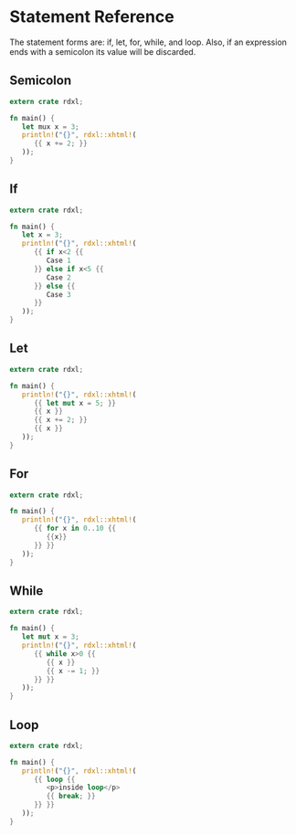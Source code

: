 # Statement Reference

The statement forms are: if, let, for, while, and loop. Also, if
an expression ends with a semicolon its value will be discarded.

## Semicolon

```rust
extern crate rdxl;

fn main() {
   let mux x = 3;
   println!("{}", rdxl::xhtml!(
      {{ x += 2; }}
   ));
}
```

## If

```rust
extern crate rdxl;

fn main() {
   let x = 3;
   println!("{}", rdxl::xhtml!(
      {{ if x<2 {{
         Case 1
      }} else if x<5 {{
         Case 2
      }} else {{
         Case 3
      }}
   ));
}
```

## Let

```rust
extern crate rdxl;

fn main() {
   println!("{}", rdxl::xhtml!(
      {{ let mut x = 5; }}
      {{ x }}
      {{ x += 2; }}
      {{ x }}
   ));
}
```

## For

```rust
extern crate rdxl;

fn main() {
   println!("{}", rdxl::xhtml!(
      {{ for x in 0..10 {{
         {{x}}
      }} }}
   ));
}
```

## While

```rust
extern crate rdxl;

fn main() {
   let mut x = 3;
   println!("{}", rdxl::xhtml!(
      {{ while x>0 {{
         {{ x }}
         {{ x -= 1; }}
      }} }}
   ));
}
```

## Loop

```rust
extern crate rdxl;

fn main() {
   println!("{}", rdxl::xhtml!(
      {{ loop {{
         <p>inside loop</p>
         {{ break; }}
      }} }}
   ));
}
```
